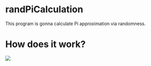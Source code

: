 # randPiCalculation
This program is gonna calculate Pi approximation via randomness.

# How does it work?
<img src="https://latex.codecogs.com/gif.latex?
(1)P_\square = a^2 \\
(2)P_o = \pi r^2\\ 
(3)r=\frac{a}{2} \\
\\
From \; (3) \; to \; (2) \\
P_o = \pi \frac{a^2}{2^2} = \pi \frac{P_\square}{4}\\
\Updownarrow \\
\pi = \frac{P_o\cdot 4}{P_\square}
"/>

 

